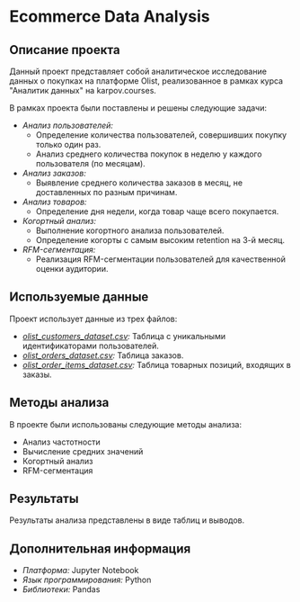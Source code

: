 # Ecommerce Data Analysis

## Описание проекта

Данный проект представляет собой аналитическое исследование данных о покупках на платформе Olist,  реализованное в рамках курса "Аналитик данных" на  karpov.courses. 

В рамках проекта были поставлены и решены следующие задачи:

* *Анализ пользователей:*
    * Определение количества пользователей, совершивших покупку только один раз. 
    *  Анализ среднего количества покупок в неделю у каждого пользователя (по месяцам).
* *Анализ заказов:*
    *  Выявление среднего количества заказов в месяц, не доставленных по разным причинам. 
* *Анализ товаров:*
    * Определение дня недели, когда товар чаще всего покупается.
* *Когортный анализ:*
    * Выполнение когортного анализа пользователей.
    *  Определение когорты с самым высоким retention на 3-й месяц.
* *RFM-сегментация:*
    *  Реализация RFM-сегментации пользователей для качественной оценки аудитории.

 ##  Используемые данные

Проект использует данные из трех файлов:

* *[olist_customers_dataset.csv](https://disk.yandex.ru/d/QXrVDUoQvFhIcg):*  Таблица с уникальными идентификаторами пользователей.
* *[olist_orders_dataset.csv](https://disk.yandex.ru/d/0zWmh1bYP6REbw):*  Таблица заказов.
* *[olist_order_items_dataset.csv](https://disk.yandex.ru/d/xCsQ0FiC-Ue4Lg):*  Таблица товарных позиций, входящих в заказы.


##  Методы анализа

В проекте были использованы следующие методы анализа:

* Анализ частотности
* Вычисление средних значений
* Когортный анализ
* RFM-сегментация

## Результаты

Результаты анализа представлены в виде таблиц и выводов. 

##  Дополнительная информация

* *Платформа:* Jupyter Notebook
* *Язык программирования:* Python
* *Библиотеки:* Pandas

